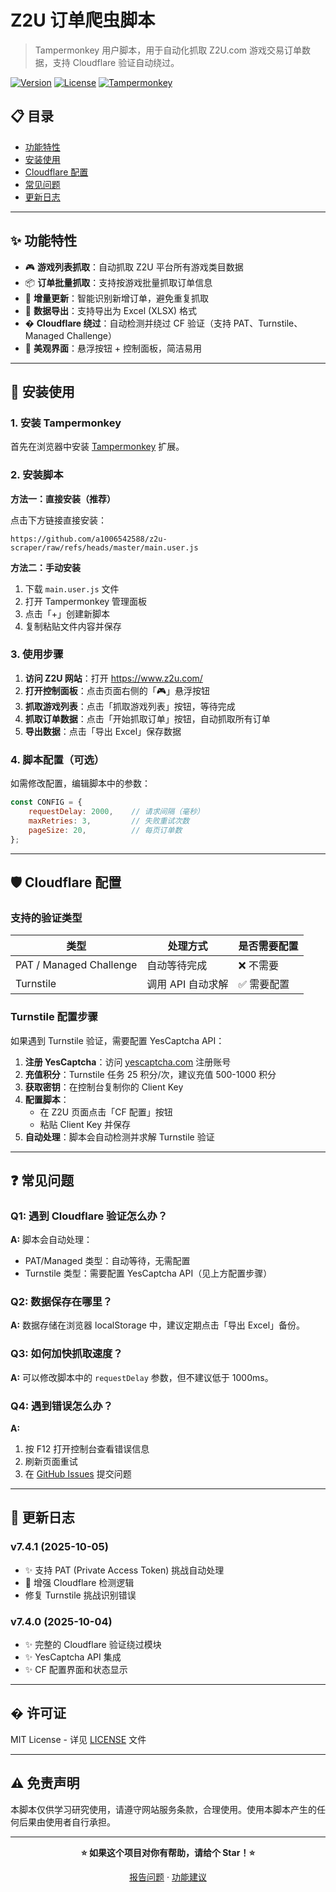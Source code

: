 # Z2U 订单爬虫脚本

> Tampermonkey 用户脚本，用于自动化抓取 Z2U.com 游戏交易订单数据，支持 Cloudflare 验证自动绕过。

[![Version](https://img.shields.io/badge/version-7.4.1-blue.svg)](https://github.com/a1006542588/z2u-scraper)
[![License](https://img.shields.io/badge/license-MIT-green.svg)](LICENSE)
[![Tampermonkey](https://img.shields.io/badge/Tampermonkey-compatible-orange.svg)](https://www.tampermonkey.net/)

## 📋 目录

- [功能特性](#-功能特性)
- [安装使用](#-安装使用)
- [Cloudflare 配置](#-cloudflare-配置)
- [常见问题](#-常见问题)
- [更新日志](#-更新日志)

---

## ✨ 功能特性

- 🎮 **游戏列表抓取**：自动抓取 Z2U 平台所有游戏类目数据
- 📦 **订单批量抓取**：支持按游戏批量抓取订单信息
- 🔄 **增量更新**：智能识别新增订单，避免重复抓取
- 💾 **数据导出**：支持导出为 Excel (XLSX) 格式
- �️ **Cloudflare 绕过**：自动检测并绕过 CF 验证（支持 PAT、Turnstile、Managed Challenge）
- 🎨 **美观界面**：悬浮按钮 + 控制面板，简洁易用

---

## 🚀 安装使用

### 1. 安装 Tampermonkey

首先在浏览器中安装 [Tampermonkey](https://www.tampermonkey.net/) 扩展。

### 2. 安装脚本

**方法一：直接安装（推荐）**

点击下方链接直接安装：
```
https://github.com/a1006542588/z2u-scraper/raw/refs/heads/master/main.user.js
```

**方法二：手动安装**

1. 下载 `main.user.js` 文件
2. 打开 Tampermonkey 管理面板
3. 点击「+」创建新脚本
4. 复制粘贴文件内容并保存

### 3. 使用步骤

1. **访问 Z2U 网站**：打开 https://www.z2u.com/
2. **打开控制面板**：点击页面右侧的「🎮」悬浮按钮
3. **抓取游戏列表**：点击「抓取游戏列表」按钮，等待完成
4. **抓取订单数据**：点击「开始抓取订单」按钮，自动抓取所有订单
5. **导出数据**：点击「导出 Excel」保存数据

### 4. 脚本配置（可选）

如需修改配置，编辑脚本中的参数：

```javascript
const CONFIG = {
    requestDelay: 2000,    // 请求间隔（毫秒）
    maxRetries: 3,         // 失败重试次数
    pageSize: 20,          // 每页订单数
};
```

---

## 🛡️ Cloudflare 配置

### 支持的验证类型

| 类型 | 处理方式 | 是否需要配置 |
|------|----------|--------------|
| PAT / Managed Challenge | 自动等待完成 | ❌ 不需要 |
| Turnstile | 调用 API 自动求解 | ✅ 需要配置 |

### Turnstile 配置步骤

如果遇到 Turnstile 验证，需要配置 YesCaptcha API：

1. **注册 YesCaptcha**：访问 [yescaptcha.com](https://yescaptcha.com/) 注册账号
2. **充值积分**：Turnstile 任务 25 积分/次，建议充值 500-1000 积分
3. **获取密钥**：在控制台复制你的 Client Key
4. **配置脚本**：
   - 在 Z2U 页面点击「CF 配置」按钮
   - 粘贴 Client Key 并保存
5. **自动处理**：脚本会自动检测并求解 Turnstile 验证

---

## ❓ 常见问题

### Q1: 遇到 Cloudflare 验证怎么办？

**A:** 脚本会自动处理：
- PAT/Managed 类型：自动等待，无需配置
- Turnstile 类型：需要配置 YesCaptcha API（见上方配置步骤）

### Q2: 数据保存在哪里？

**A:** 数据存储在浏览器 localStorage 中，建议定期点击「导出 Excel」备份。

### Q3: 如何加快抓取速度？

**A:** 可以修改脚本中的 `requestDelay` 参数，但不建议低于 1000ms。

### Q4: 遇到错误怎么办？

**A:** 
1. 按 F12 打开控制台查看错误信息
2. 刷新页面重试
3. 在 [GitHub Issues](https://github.com/a1006542588/z2u-scraper/issues) 提交问题

---

## 📝 更新日志

### v7.4.1 (2025-10-05)
- ✨ 支持 PAT (Private Access Token) 挑战自动处理
- 🔧 增强 Cloudflare 检测逻辑
-  修复 Turnstile 挑战识别错误

### v7.4.0 (2025-10-04)
- ✨ 完整的 Cloudflare 验证绕过模块
- ✨ YesCaptcha API 集成
- ✨ CF 配置界面和状态显示

---

## � 许可证

MIT License - 详见 [LICENSE](LICENSE) 文件

---

## ⚠️ 免责声明

本脚本仅供学习研究使用，请遵守网站服务条款，合理使用。使用本脚本产生的任何后果由使用者自行承担。

---

<div align="center">

**⭐ 如果这个项目对你有帮助，请给个 Star！⭐**

[报告问题](https://github.com/a1006542588/z2u-scraper/issues) · [功能建议](https://github.com/a1006542588/z2u-scraper/issues)

</div>
